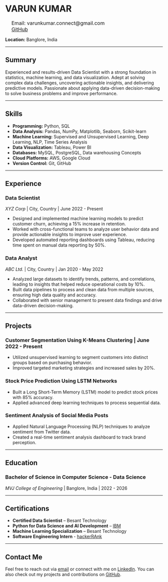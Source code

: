 #  VARUN KUMAR
          
<!-- Name centered and bold -->
<div style="text-align: center; font-size: 24px; font-weight: bold; color: #003366;">
                
</div>

<!-- Email and GitHub on the left -->
<div style="margin-left: 20px;">
  <div style="font-size: 16px;">Email: varunkumar.connect@gmail.com</div>
  <a href="https://github.com/thevarun17/portfolio/edit/main/README.md" style="font-size: 16px;">GitHub</a>
</div>

**Location:** Banglore, India  

---

## Summary
Experienced and results-driven Data Scientist with a strong foundation in statistics, machine learning, and data visualization. Adept at solving complex data challenges, uncovering actionable insights, and delivering predictive models. Passionate about applying data-driven decision-making to solve business problems and improve performance.

---

## Skills

- **Programming:** Python, SQL
- **Data Analysis:** Pandas, NumPy, Matplotlib, Seaborn, Scikit-learn
- **Machine Learning:** Supervised and Unsupervised Learning, Deep Learning, NLP, Time Series Analysis
- **Data Visualization:** Tableau, Power BI
- **Databases:** MySQL, PostgreSQL, Data warehousing Concepts
- **Cloud Platforms:** AWS, Google Cloud
- **Version Control:** Git, GitHub

---

## Experience

### Data Scientist  
*XYZ Corp* | City, Country | June 2022 - Present  
- Designed and implemented machine learning models to predict customer churn, achieving a 15% increase in retention.
- Worked with cross-functional teams to analyze user behavior data and provide actionable insights to improve user experience.
- Developed automated reporting dashboards using Tableau, reducing time spent on manual data reporting by 50%.

### Data Analyst  
*ABC Ltd.* | City, Country | Jan 2020 - May 2022  
- Analyzed large datasets to identify trends, patterns, and correlations, leading to insights that helped reduce operational costs by 10%.
- Built data pipelines to process and clean data from multiple sources, ensuring high data quality and accuracy.
- Collaborated with senior management to present data findings and drive data-driven decision-making.

---

## Projects

### Customer Segmentation Using K-Means Clustering | June 2022 - Present
- Utilized unsupervised learning to segment customers into distinct groups based on purchasing behavior.
- Improved targeted marketing strategies and increased sales by 20%.

### Stock Price Prediction Using LSTM Networks  
- Built a Long Short-Term Memory (LSTM) model to predict stock prices with 85% accuracy.
- Applied advanced deep learning techniques to process sequential data.

### Sentiment Analysis of Social Media Posts  
- Applied Natural Language Processing (NLP) techniques to analyze sentiment from Twitter data.
- Created a real-time sentiment analysis dashboard to track brand perception.

---

## Education

### Bachelor of Science in Computer Science - Data Science  
*MVJ College of Engineering* | Banglore, India | 2022 - 2026

---

## Certifications

- **Certified Data Scientist** – Besant Technology
- **Python for Data Science and AI Development** – [IBM](https://www.coursera.org/account/accomplishments/verify/QWUQNDKH58B3)
- **Machine Learning Specialization** – Besant Technology
- **Software Engineering Intern** - [hackerRAnk](https://www.hackerrank.com/certificates/aad1c3526280) 

---

## Contact Me

Feel free to reach out via [email](varunkumar.connect@example.com) or connect with me on [LinkedIn](https://linkedin.com/in/johndoe). You can also check out my projects and contributions on [GitHub](https://github.com/johndoe).
